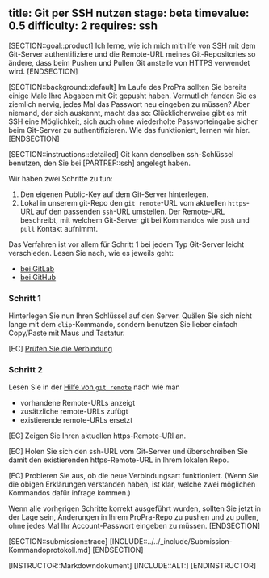title: Git per SSH nutzen 
stage: beta
timevalue: 0.5
difficulty: 2
requires: ssh
---

[SECTION::goal::product]
Ich lerne, wie ich mich mithilfe von SSH mit dem Git-Server authentifiziere und die Remote-URL 
meines Git-Repositories so ändere, dass beim Pushen und Pullen Git anstelle von HTTPS verwendet 
wird.
[ENDSECTION]

[SECTION::background::default]
Im Laufe des ProPra sollten Sie bereits einige Male Ihre Abgaben mit Git gepusht haben.
Vermutlich fanden Sie es ziemlich nervig, jedes Mal das Passwort neu eingeben zu müssen?
Aber niemand, der sich auskennt, macht das so:
Glücklicherweise gibt es mit SSH eine Möglichkeit, sich auch ohne wiederholte Passworteingabe
sicher beim Git-Server zu authentifizieren. Wie das funktioniert, lernen wir hier.
[ENDSECTION]

[SECTION::instructions::detailed]
Git kann denselben ssh-Schlüssel benutzen, den Sie bei [PARTREF::ssh] angelegt haben.

Wir haben zwei Schritte zu tun:

1. Den eigenen Public-Key auf dem Git-Server hinterlegen.
2. Lokal in unserem git-Repo den `git remote`-URL vom aktuellen `https`-URL
   auf den passenden `ssh`-URL umstellen.
   Der Remote-URL beschreibt, mit welchem Git-Server git bei Kommandos wie
   `push` und `pull` Kontakt aufnimmt.

Das Verfahren ist vor allem für Schritt 1 bei jedem Typ Git-Server leicht verschieden. 
Lesen Sie nach, wie es jeweils geht:

- [bei GitLab](https://docs.gitlab.com/ee/user/ssh.html#add-an-ssh-key-to-your-gitlab-account)
- [bei GitHub](https://docs.github.com/en/authentication/connecting-to-github-with-ssh/adding-a-new-ssh-key-to-your-github-account)


### Schritt 1

Hinterlegen Sie nun Ihren Schlüssel auf den Server.
Quälen Sie sich nicht lange mit dem `clip`-Kommando, sondern benutzen Sie lieber einfach 
Copy/Paste mit Maus und Tastatur.

[EC] [Prüfen Sie die Verbindung](https://docs.github.com/en/authentication/connecting-to-github-with-ssh/testing-your-ssh-connection)


### Schritt 2

Lesen Sie in der 
[Hilfe von `git remote`](https://git-scm.com/docs/git-remote)
nach wie man

- vorhandene Remote-URLs anzeigt
- zusätzliche remote-URLs zufügt
- existierende remote-URLs ersetzt

[EC] Zeigen Sie Ihren aktuellen https-Remote-URl an.

[EC] Holen Sie sich den ssh-URL vom Git-Server und überschreiben Sie damit den existierenden
https-Remote-URL in Ihrem lokalen Repo.

[EC] Probieren Sie aus, ob die neue Verbindungsart funktioniert.
(Wenn Sie die obigen Erklärungen verstanden haben, ist klar, welche zwei möglichen Kommandos 
dafür infrage kommen.)

Wenn alle vorherigen Schritte korrekt ausgeführt wurden, sollten Sie jetzt in der Lage sein, 
Änderungen in Ihrem ProPra-Repo zu pushen und zu pullen, ohne jedes Mal Ihr Account-Passwort 
eingeben zu müssen.
[ENDSECTION]

[SECTION::submission::trace]
[INCLUDE::../../_include/Submission-Kommandoprotokoll.md]
[ENDSECTION]

[INSTRUCTOR::Markdowndokument]
[INCLUDE::ALT:]
[ENDINSTRUCTOR]

